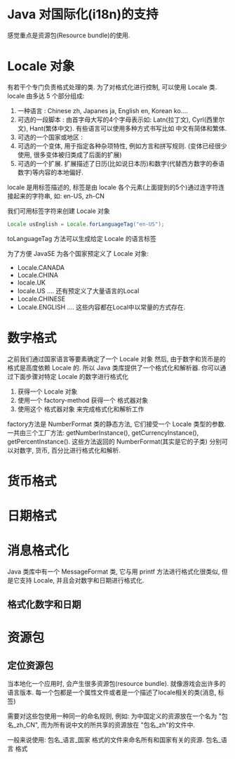 # Java 对国际化(i18n)的支持

感觉重点是资源包(Resource bundle)的使用.

# Locale 对象

有若干个专门负责格式处理的类. 为了对格式化进行控制, 可以使用 Locale 类.
locale 由多达 5 个部分组成:

1. 一种语言 : Chinese zh, Japanes ja, English en, Korean ko....
2. 可选的一段脚本 : 由首字母大写的4个字母表示如: Latn(拉丁文), Cyrl(西里尔文), Hant(繁体中文). 有些语言可以使用多种方式书写比如
   中文有简体和繁体.
3. 可选的一个国家或地区 :
4. 可选的一个变体, 用于指定各种杂项特性, 例如方言和拼写规则. (变体已经很少使用, 很多变体被归类成了后面的扩展)
5. 可选的一个扩展. 扩展描述了日历(比如说日本历)和数字(代替西方数字的泰语数字)等内容的本地偏好.

locale 是用标签描述的, 标签是由 locale 各个元素(上面提到的5个)通过连字符连接起来的字符串, 如:
en-US, zh-CN

我们可用标签字符来创建 Locale 对象

```java
Locale usEnglish = Locale.forLanguageTag("en-US");
```

toLanguageTag 方法可以生成给定 Locale 的语言标签

为了方便 JavaSE 为各个国家预定义了 Locale 对象:

* Locale.CANADA
* Locale.CHINA
* locale.UK
* locale.US
  ....
  还有预定义了大量语言的Local
* Locale.CHINESE
* Locale.ENGLISH
  ....
  这些内容都在Local中以常量的方式存在.

# 数字格式

之前我们通过国家语言等要素确定了一个 Locale 对象
然后, 由于数字和货币是的格式是高度依赖 Locale 的.
所以 Java 类库提供了一个格式化和解析器.
你可以通过下面步骤对特定 Locale 的数字进行格式化

1. 获得一个 Locale 对象
2. 使用一个 factory-method 获得一个 格式器对象
3. 使用这个 格式器对象 来完成格式化和解析工作

factory方法是 NumberFormat 类的静态方法, 它们接受一个 Locale 类型的参数.
一共由三个工厂方法: getNumberInstance(), getCurrencyInstance(), getPercentInstance().
这些方法返回的 NumberFormat(其实是它的子类) 分别可以对数字, 货币, 百分比进行格式化和解析.

# 货币格式

# 日期格式

# 消息格式化

Java 类库中有一个 MessageFormat 类, 它与用 printf 方法进行格式化很类似, 但是它支持 Locale,
并且会对数字和日期进行格式化.

## 格式化数字和日期

# 资源包

## 定位资源包

当本地化一个应用时, 会产生很多资源包(resource bundle). 就像游戏会出许多的语言版本.
每一个包都是一个属性文件或者是一个描述了locale相关的类(消息, 标签)

需要对这些包使用一种同一的命名规则, 例如:
为中国定义的资源放在一个名为 "包名_zh_CN",
而为所有说中文的所共享的资源放在 "包名\_zh"的文件中.

一般来说使用:
包名_语言_国家 格式的文件来命名所有和国家有关的资源.
包名\_语言 格式
